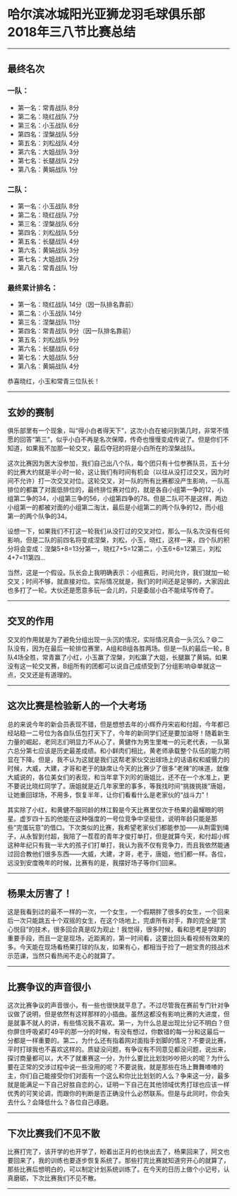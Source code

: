 # 哈尔滨冰城阳光亚狮龙羽毛球俱乐部2018年三八节比赛总结
___

## 最终名次
### 一队：
+ 第一名：常青战队  8分
+ 第二名：晓红战队  7分
+ 第三名：小玉战队  6分
+ 第四名：涅槃战队  5分
+ 第五名：刘松战队  4分
+ 第六名：大姐战队  3分
+ 第七名：长腿战队  2分
+ 第八名：黄娟战队  1分

### 二队：
+ 第一名：小玉战队  8分
+ 第二名：晓红战队  7分
+ 第三名：涅槃战队  6分
+ 第四名：刘松战队  5分
+ 第五名：长腿战队  4分
+ 第六名：黄娟战队  3分
+ 第七名：大姐战队  2分
+ 第八名：常青战队  1分

### 最终累计排名：
+ 第一名：晓红战队  14分（因一队排名靠前）
+ 第二名：小玉战队  14分
+ 第三名：涅槃战队  11分
+ 第四名：常青战队  9分（因一队排名靠前）
+ 第五名：刘松战队  9分
+ 第六名：长腿战队  6分
+ 第七名：大姐战队  5分
+ 第八名：黄娟战队  4分


恭喜晓红，小玉和常青三位队长！

---

## 玄妙的赛制

俱乐部里有一个现象，叫“得小白者得天下”，这次小白在被问到第几时，非常不情愿的回答“第三”，似乎小白不再是名次保障，传奇也慢慢变成传说了。但是你们不知道，如果我不加那一轮交叉，最后夺冠的将是小白所在的涅槃战队。

这次比赛因为医大没参加，我们自己出八个队，每个团只有十位参赛队员，五十分的比赛大约就是半小时一轮，这让我们有时间有机会（以往从没打过交叉，因为时间不允许）打一次交叉对位。这轮交叉，对一队的所有比赛都没产生影响，一队高排位的都赢了对面低排位的，最终排位赛对位的，就是各自小组第一争的12，小组第二争的34，小组第三争的56，小组第四争的78。但是二队可不是这样，两边小组第一的都被对面的小组第二淘汰，最后是小组第二的两个队争的12，而小组第一的两个队争的34。

设想一下，如果我们不打这一轮我们从没打过的交叉对位，那么一队名次没有任何影响，但是二队的前四名将变成涅槃，刘松，小玉，晓红，这样一来，四个队的积分将会变成：涅槃5+8=13分第一，晓红7+5=12第二，小玉6+6=12第三，刘松4+7=11第四…

当然，这是一个假设。队长会上我明确表示：小组赛后，时间允许，我们就加一轮交叉；时间不够，就直接对位。实际情况就是，我们的时间还是足够的，大家因此也多打了一轮。大伙还是愿意多玩一会儿的，只是委屈小白不能续写传奇了。

---

## 交叉的作用

交叉的作用就是为了避免分组出现一头沉的情况，实际情况真会一头沉么？😄二队没有，因为在最后一轮排位赛里，A组和B组各胜两场。但是一队的最后一轮，B队4场全胜，常青赢了小红，小玉赢了涅槃，刘松赢了大姐，长腿赢了黄娟。如果没有这一轮交叉赛，B组所有的团都可以说自己成绩受到了分组影响😄单就这一点，交叉还是有道理的。

---

## 这次比赛是检验新人的一个大考场

总的来说今年的新会员表现不错，但是想想去年的小辉乔丹宋岩和付超，今年都已经站稳一二号位为各自队伍包打天下了，今年的新同学们还是要加油呀！随着新生力量的崛起，老同志们明显力不从心了，黄健作为男生里唯一的元老代表，一队第六总分第七应该是历史最差成绩。和小鲜肉们相比，黄老师承载整个队伍的能力明显在下降。但是，我不认为这就是我们这帮老家伙交出球场上的话语权和威慑力的时候，大威，大建，才哥和老于的缺席让今天的比赛少了很多“老辣”的味道，就像大威说的，各位美女们的表现，和当年拿下刘珍的唐姐比，还不在一个水准上，更不要说比晓红同学了。唐姐就是近几年家里的事多，等我找时间“挑拨挑拨”唐姐，让她重回球场，不用多，恢复半年，让你们看看什么是老家伙的“战斗力”！

其实除了小红，和黄健不服同龄的林江毅是今天比赛里仅次于杨果的最耀眼的明星。虚岁四十五的他能在这种强度的一号位竞争中坚挺住，说明年龄只能是那些“完蛋玩意”的借口。下次类似的比赛，我希望老家伙们都能参加——从荆雷到绳子，从永智到付超，我陪了一茬茬的青年才俊打单打，但是就算今天，和付超小辉这种年纪只有我一半大的孩子们打单打，我认为我不仅有竞争力，而且我依然能通过回合教他们很多东西——大威，大建，才哥，老于，唐姐，他们都一样。各位，远没到安度晚年的时候，比赛有的是，我摆好场子等你们回来。

---

## 杨果太厉害了！

这是我看到过的最不一样的一次，一个女生，一个假期胖了很多的女生，一个回来后一次只能跳五十个双摇的女生，在这个场地上，完虐所有对手，靠的完全是“赏心悦目”的技术，很多回合真是叹为观止！我觉得，很多时候，看和思考是学球的重要手段，而且一定是现场，近距离的，第一时间看，这要比回头看视频有效果的多。今天能在现场看杨果打球的队友，如果有心，都相当于捡了一趟宝贵的技战术示范课，当然只看热闹不走心的就算了。

---

## 比赛争议的声音很小

这次比赛争议的声音很小，有一些也很快就平息了。不过尽管我在赛前专门针对争议做了说明，但是依然有这样那样的小插曲。虽然这都没有影响比赛的大进度，但是就事不就人的讲，有些情况我不喜欢。第一，为什么总是出现比分记不明白？但你屏住呼吸紧盯49平的那一分的时候，有没有想过，你数错的每一分和这最后一分都是一样重要的。第二，为什么还有指着网对面指手划脚的情况？不要说比赛，平时打球我也不喜欢这样的。质疑没问题，有争议有不同意见都没问题，说出来，探讨商量都可以，大不了就重赛这一分，为什么要比比划划吵吵把火的呢？为什么要在正常的交涉过程中说一些没用的呢？不要说我，就是那些在场上舞舞喳喳的主，你们自己能接受你们对面有一个这么和你比比划划的人么？争来这一分，最多就是能满足一下自己好胜自恋的心，证明一下自己在其他领域优秀打球也应该一样优秀的可笑论调，而跟你的判断是否正确没什么必然联系。但是与此同时，你会失去什么？会降低什么？各位自己琢磨。

---

## 下次比赛我们不见不散

比赛打完了，该开学的也开学了，盼着出正月的也快出去了，杨果回来了，阿文也要回来了，我的训练也要逐步恢复系统了。那些打完比赛就知道穷开心的就算了，那些比赛后想明白的，可以制定计划系统训练了。在今天的日历上做个小记号，认真磨砺，下次比赛我们不见不散。

---


